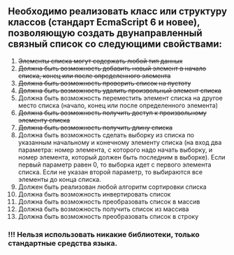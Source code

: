 ## Необходимо реализовать класс или структуру классов (стандарт EcmaScript 6 и новее), позволяющую создать двунаправленный связный список со следующими свойствами:

1.	~~Элементы списка могут содержать любой тип данных~~
2.	~~Должна быть возможность добавить новый элемент в начало списка, конец или после определенного элемента~~
3.	~~Должна быть возможность проверить список на пустоту~~
4.	~~Должна быть возможность удалить произвольный элемент списка~~
5.	Должна быть возможность переместить элемент списка на другое место списка (начало, конец или после определенного элемента)
6.	~~Должна быть возможность получить доступ к произвольному элементу списка~~
7.	~~Должна быть возможность получить длину списка~~
8.	Должна быть возможность сделать выборку из списка по указанным начальному и конечному элементу списка (на вход два параметра: номер элемента, с которого надо начать выборку, и номер элемента, который должен быть последним в выборке). Если первый параметр равен 0, то выборка идет с первого элемента списка. Если не указан второй параметр, то выбираются все элементы до конца списка.
9.	Должен быть реализован любой алгоритм сортировки списка
10. Должна быть возможность инвертировать список
11. Должна быть возможность преобразовать список в массив
12. Должна быть возможность получить список из массива
13. Должна быть возможность преобразовать список в строку

<h3>!!! Нельзя использовать никакие библиотеки, только стандартные средства языка.</h3>
